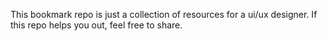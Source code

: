 This bookmark repo is just a collection of resources for a ui/ux designer. If this repo helps you out, feel free to share.
